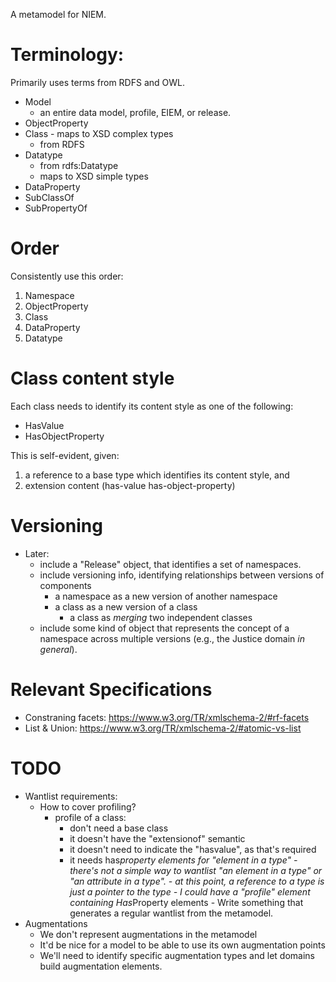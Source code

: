 A metamodel for NIEM.

# Terminology:

Primarily uses terms from RDFS and OWL.

- Model
    - an entire data model, profile, EIEM, or release.
- ObjectProperty
- Class - maps to XSD complex types
    - from RDFS
- Datatype
    - from rdfs:Datatype
    - maps to XSD simple types
- DataProperty
- SubClassOf
- SubPropertyOf

# Order

Consistently use this order:

1. Namespace
2. ObjectProperty
3. Class
4. DataProperty
5. Datatype

# Class content style

Each class needs to identify its content style as one of the following:

- HasValue
- HasObjectProperty

This is self-evident, given:

1. a reference to a base type which identifies its content style, and
2. extension content (has-value has-object-property)

# Versioning

- Later: 
    - include a "Release" object, that identifies a set of namespaces.
    - include versioning info, identifying relationships between versions of components
        - a namespace as a new version of another namespace
        - a class as a new version of a class
            - a class as *merging* two independent classes
    - include some kind of object that represents the concept of a namespace across multiple versions (e.g., the Justice domain *in general*).
    
    
# Relevant Specifications

- Constraning facets: <https://www.w3.org/TR/xmlschema-2/#rf-facets>
- List & Union: <https://www.w3.org/TR/xmlschema-2/#atomic-vs-list>

# TODO #

- Wantlist requirements:
    - How to cover profiling?
        - profile of a class:
            - don't need a base class
            - it doesn't have the "extensionof" semantic
            - it doesn't need to indicate the "hasvalue", as that's required
            - it needs has*property elements for "element in a type"
                    - there's not a simple way to wantlist "an element in a type" or "an attribute in a type".
                        - at this point, a reference to a type is just a pointer to the type
                        - I could have a "profile" element containing Has*Property elements
                    - Write something that generates a regular wantlist from the metamodel.
- Augmentations
    - We don't represent augmentations in the metamodel
    - It'd be nice for a model to be able to use its own augmentation points
    - We'll need to identify specific augmentation types and let domains build augmentation elements.

